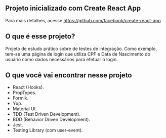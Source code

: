 ## Projeto inicializado com Create React App

Para mais detalhes, acesse <https://github.com/facebook/create-react-app>

## O que é esse projeto?

Projeto de estudo prático sobre de testes de integração. Como exemplo, tem-se uma página de login que utiliza CPF e Data de Nascimento do usuário como dados necessários para efetuar o login.

## O que você vai encontrar nesse projeto

* React (Hooks).
* PropTypes.
* Formik.
* Yup.
* Material UI.
* TDD (Test Driven Development).
* BDD (Behavior Driven Development).
* Jest.
* Testing Library (com user-event).
